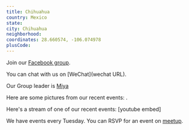 ```yaml
---
title: Chihuahua
country: Mexico
state: 
city: Chihuahua
neighborhood: 
coordinates: 28.660574, -106.074978
plusCode:
---
```

Join our [Facebook group](https://www.facebook.com/groups/free.code.camp.chihuahua).

You can chat with us on [WeChat](wechat URL).

Our Group leader is [Miya](freecodecamp.org/miya)

Here are some pictures from our recent events:
![]().

Here's a stream of one of our recent events:
[youtube embed]

We have events every Tuesday. You can RSVP for an event on [meetup](meetupurl).
